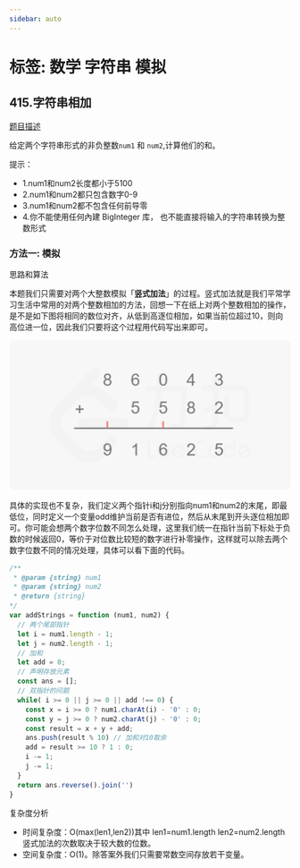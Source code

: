 ```yaml
---
sidebar: auto
---
```


# 标签: 数学 字符串 模拟

## 415.字符串相加

[题目描述](https://leetcode-cn.com/problems/add-strings/)

给定两个字符串形式的非负整数`num1` 和 `num2`,计算他们的和。

提示：
  - 1.num1和num2长度都小于5100
  - 2.num1和num2都只包含数字0-9
  - 3.num1和num2都不包含任何前导零
  - 4.你不能使用任何內建 BigInteger 库， 也不能直接将输入的字符串转换为整数形式


### 方法一: 模拟

思路和算法

本题我们只需要对两个大整数模拟「**竖式加法**」的过程。竖式加法就是我们平常学习生活中常用的对两个整数相加的方法，回想一下在纸上对两个整数相加的操作，是不是如下图将相同的数位对齐，从低到高逐位相加，如果当前位超过10，则向高位进一位，因此我们只要将这个过程用代码写出来即可。

![竖式加法](../../images/leetcode/415/01.png)

具体的实现也不复杂，我们定义两个指针i和j分别指向num1和num2的末尾，即最低位，同时定义一个变量odd维护当前是否有进位，然后从末尾到开头逐位相加即可。你可能会想两个数字位数不同怎么处理，这里我们统一在指针当前下标处于负数的时候返回0，等价于对位数比较短的数字进行补零操作，这样就可以除去两个数字位数不同的情况处理，具体可以看下面的代码。

```js
/**
 * @param {string} num1
 * @param {string} num2
 * @return {string}
*/
var addStrings = function (num1, num2) {
  // 两个尾部指针
  let i = num1.length - 1;
  let j = num2.length - 1;
  // 加和
  let add = 0;
  // 声明存放元素
  const ans = [];
  // 双指针的问题
  while( i >= 0 || j >= 0 || add !== 0) {
    const x = i >= 0 ? num1.charAt(i) - '0' : 0;
    const y = j >= 0 ? num2.charAt(j) - '0' : 0;
    const result = x + y + add;
    ans.push(result % 10) // 加和对10取余
    add = result >= 10 ? 1 : 0;
    i -= 1;
    j -= 1;
  }
  return ans.reverse().join('')
}
```

复杂度分析
- 时间复杂度：O(max⁡(len1,len2))其中 len1=num1.length len2=num2.length竖式加法的次数取决于较大数的位数。
- 空间复杂度：O(1)。除答案外我们只需要常数空间存放若干变量。


